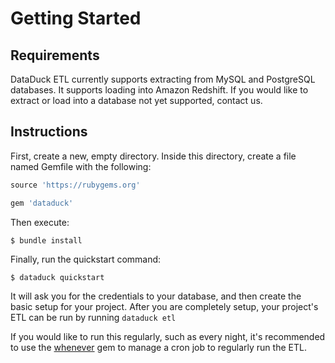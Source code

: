 # Getting Started

## Requirements

DataDuck ETL currently supports extracting from MySQL and PostgreSQL databases. It supports loading into Amazon
Redshift. If you would like to extract or load into a database not yet supported, contact us.

## Instructions

First, create a new, empty directory. Inside this directory, create a file named Gemfile with the following:

```ruby
source 'https://rubygems.org'

gem 'dataduck'
```

Then execute:

    $ bundle install

Finally, run the quickstart command:

    $ dataduck quickstart

It will ask you for the credentials to your database, and then create the basic setup for your project. After you are completely setup, your project's ETL can be run by running `dataduck etl`

If you would like to run this regularly, such as every night, it's recommended to use the [whenever](https://github.com/javan/whenever) gem to manage a cron job to regularly run the ETL.
